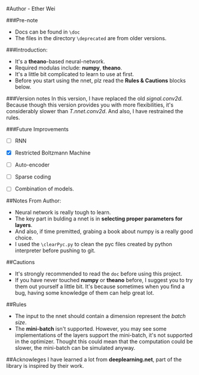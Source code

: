 #Author - Ether Wei

###Pre-note
- Docs can be found in `\doc`
- The files in the directory `\deprecated` are from older versions.

###Introduction:
- It's a __theano__-based neural-network.
- Required modulas include: __numpy__, __theano__.
- It's a little bit complicated to learn to use at first.
- Before you start using the nnet, plz read the __Rules & Cautions__ blocks below.

###Version notes
In this version, I have replaced the old _signal.conv2d_. 
Because though this version provides you with more flexibilities, it's considerably slower than _T.nnet.conv2d_.
And also, I have restrained the rules.

###Future Improvements
- [ ] RNN
- [x] Restricted Boltzmann Machine
- [ ] Auto-encoder
- [ ] Sparse coding
- [ ] Combination of models.


##Notes From Author:
- Neural network is really tough to learn.
- The key part in bulding a nnet is in __selecting proper parameters for layers__.
- And also, if time premitted, grabing a book about numpy is a really good choice.
- I used the `\clearPyc.py` to clean the pyc files created by python interpreter before pushing to git.

##Cautions
- It's strongly recommended to read the `doc` before using this project.
- If you have never touched __numpy__ or __theano__ before, I suggest you to try them out yourself a little bit.
It's because sometimes when you find a bug, having some knowledge of them can help great lot.

##Rules
- The input to the nnet should contain a dimension represent the _batch size_.
- The __mini-batch__ isn't supported.
However, you may see some implementations of the layers support the mini-batch, it's not supported in the optimizer.
Thought this could mean that the computation could be slower, the mini-batch can be simulated anyway.

##Acknowleges
I have learned a lot from __deeplearning.net__, part of the library is inspired by their work.
